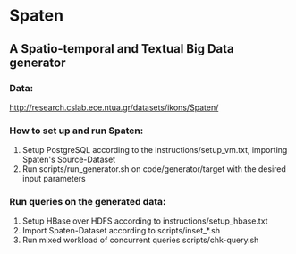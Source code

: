 # Spaten

## A Spatio-temporal and Textual Big Data generator

### Data:
http://research.cslab.ece.ntua.gr/datasets/ikons/Spaten/

### How to set up and run Spaten:
1. Setup PostgreSQL according to the instructions/setup_vm.txt, importing Spaten's Source-Dataset
2. Run scripts/run_generator.sh on code/generator/target with the desired input parameters

### Run queries on the generated data:
1. Setup HBase over HDFS according to instructions/setup_hbase.txt 
2. Import Spaten-Dataset according to scripts/inset\_\*.sh 
5. Run mixed workload of concurrent queries scripts/chk-query.sh

